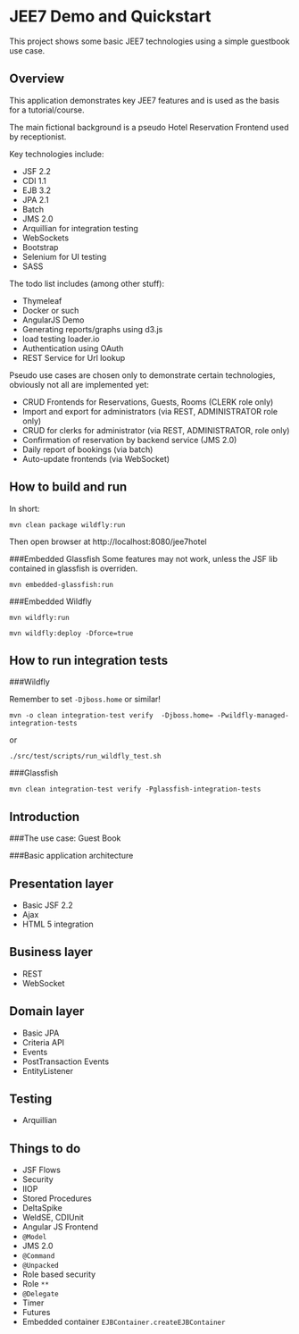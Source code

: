 JEE7 Demo and Quickstart
========================

This project shows some basic JEE7 technologies using a simple guestbook use case.


Overview
--------

This application demonstrates key JEE7 features and is used as the basis for a 
tutorial/course.

The main fictional background is a pseudo Hotel Reservation Frontend used by receptionist.

Key technologies include:

* JSF 2.2
* CDI 1.1
* EJB 3.2
* JPA 2.1
* Batch
* JMS 2.0
* Arquillian for integration testing
* WebSockets
* Bootstrap
* Selenium for UI testing
* SASS 

The todo list includes (among other stuff):

* Thymeleaf
* Docker or such
* AngularJS Demo
* Generating reports/graphs using d3.js
* load testing loader.io
* Authentication using OAuth
* REST Service for Url lookup


Pseudo use cases are chosen only to demonstrate certain technologies, obviously not all are implemented yet:

* CRUD Frontends for Reservations, Guests, Rooms (CLERK role only)
* Import and export for administrators (via REST, ADMINISTRATOR role only)
* CRUD for clerks for administrator (via REST, ADMINISTRATOR, role only)
* Confirmation of reservation by backend service (JMS 2.0)
* Daily report of bookings (via batch)
* Auto-update frontends (via WebSocket)

How to build and run
--------------------

In short: 

```
mvn clean package wildfly:run
```

Then open browser at http://localhost:8080/jee7hotel

###Embedded Glassfish
Some features may not work, unless the JSF lib contained in glassfish is overriden.
```
mvn embedded-glassfish:run
```

###Embedded Wildfly
```
mvn wildfly:run

mvn wildfly:deploy -Dforce=true
```


How to run integration tests
----------------------------


###Wildfly

Remember to set ```-Djboss.home``` or similar!

```
mvn -o clean integration-test verify  -Djboss.home= -Pwildfly-managed-integration-tests
```

or 

```
./src/test/scripts/run_wildfly_test.sh
```

###Glassfish
```
mvn clean integration-test verify -Pglassfish-integration-tests
```

Introduction
------------

###The use case: Guest Book


###Basic application architecture


Presentation layer
------------------

* Basic JSF 2.2
* Ajax
* HTML 5 integration


Business layer
--------------

* REST
* WebSocket

Domain layer
------------

* Basic JPA
* Criteria API
* Events
* PostTransaction Events
* EntityListener


Testing
-------
* Arquillian


Things to do
------------
* JSF Flows
* Security
* IIOP
* Stored Procedures
* DeltaSpike
* WeldSE, CDIUnit
* Angular JS Frontend
* ```@Model```
* JMS 2.0 
 * ```@Command```
 * ```@Unpacked```
* Role based security
 * Role ```**```
* ```@Delegate```
* Timer
* Futures
* Embedded container ```EJBContainer.createEJBContainer```
